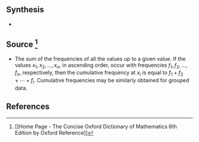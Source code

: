 ## Synthesis
- 
## Source [^1]
- The sum of the frequencies of all the values up to a given value. If the values $x_1, x_2, ..., x_n$, in ascending order, occur with frequencies $f_1, f_2, ...,f_n$, respectively, then the cumulative frequency at $x_i$ is equal to $f_1 + f_2 + \cdots + f_i$. Cumulative frequencies may be similarly obtained for grouped data. 
## References

[^1]: [[Home Page - The Concise Oxford Dictionary of Mathematics 6th Edition by Oxford Reference]]
